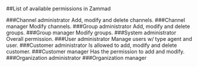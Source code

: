 ##List of available permissions in Zammad

###Channel administrator
Add, modify and delete channels.
###Channel manager
Modify channels.
###Group administrator
Add, modify and delete groups.
###Group manager
Modify groups.
###System administrator
Overall permission.
###User administrator
Manage users w/ type agent and user.
###Customer administrator
Is allowed to add, modify and delete customer.
###Customer manager
Has the permission to add and modify.
###Organization administrator
###Organization manager